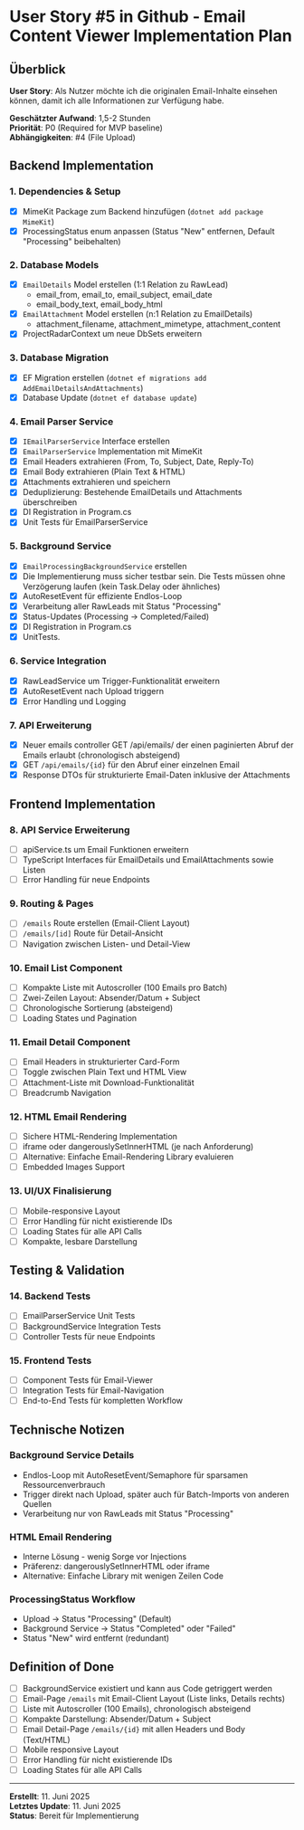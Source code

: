 # User Story #5 in Github - Email Content Viewer Implementation Plan

## Überblick
**User Story**: Als Nutzer möchte ich die originalen Email-Inhalte einsehen können, damit ich alle Informationen zur Verfügung habe.

**Geschätzter Aufwand**: 1,5-2 Stunden  
**Priorität**: P0 (Required for MVP baseline)  
**Abhängigkeiten**: #4 (File Upload)

## Backend Implementation

### 1. Dependencies & Setup
- [x] MimeKit Package zum Backend hinzufügen (`dotnet add package MimeKit`)
- [x] ProcessingStatus enum anpassen (Status "New" entfernen, Default "Processing" beibehalten)

### 2. Database Models
- [x] `EmailDetails` Model erstellen (1:1 Relation zu RawLead)
  - email_from, email_to, email_subject, email_date
  - email_body_text, email_body_html
- [x] `EmailAttachment` Model erstellen (n:1 Relation zu EmailDetails)
  - attachment_filename, attachment_mimetype, attachment_content
- [x] ProjectRadarContext um neue DbSets erweitern

### 3. Database Migration
- [x] EF Migration erstellen (`dotnet ef migrations add AddEmailDetailsAndAttachments`)
- [x] Database Update (`dotnet ef database update`)

### 4. Email Parser Service
- [x] `IEmailParserService` Interface erstellen
- [x] `EmailParserService` Implementation mit MimeKit
- [x] Email Headers extrahieren (From, To, Subject, Date, Reply-To)
- [x] Email Body extrahieren (Plain Text & HTML)
- [x] Attachments extrahieren und speichern
- [x] Deduplizierung: Bestehende EmailDetails und Attachments überschreiben
- [x] DI Registration in Program.cs
- [x] Unit Tests für EmailParserService

### 5. Background Service
- [x] `EmailProcessingBackgroundService` erstellen
- [x] Die Implementierung muss sicher testbar sein. Die Tests müssen ohne Verzögerung laufen (kein Task.Delay oder ähnliches)
- [x] AutoResetEvent für effiziente Endlos-Loop
- [x] Verarbeitung aller RawLeads mit Status "Processing"
- [x] Status-Updates (Processing → Completed/Failed)
- [x] DI Registration in Program.cs
- [x] UnitTests.

### 6. Service Integration
- [x] RawLeadService um Trigger-Funktionalität erweitern
- [x] AutoResetEvent nach Upload triggern
- [x] Error Handling und Logging

### 7. API Erweiterung
- [X] Neuer emails controller GET /api/emails/ der einen paginierten Abruf der Emails erlaubt (chronologisch absteigend)
- [X] GET `/api/emails/{id}` für den Abruf einer einzelnen Email
- [X] Response DTOs für strukturierte Email-Daten inklusive der Attachments

## Frontend Implementation

### 8. API Service Erweiterung
- [ ] apiService.ts um Email Funktionen erweitern
- [ ] TypeScript Interfaces für EmailDetails und EmailAttachments sowie Listen
- [ ] Error Handling für neue Endpoints

### 9. Routing & Pages
- [ ] `/emails` Route erstellen (Email-Client Layout)
- [ ] `/emails/[id]` Route für Detail-Ansicht
- [ ] Navigation zwischen Listen- und Detail-View

### 10. Email List Component
- [ ] Kompakte Liste mit Autoscroller (100 Emails pro Batch)
- [ ] Zwei-Zeilen Layout: Absender/Datum + Subject
- [ ] Chronologische Sortierung (absteigend)
- [ ] Loading States und Pagination

### 11. Email Detail Component
- [ ] Email Headers in strukturierter Card-Form
- [ ] Toggle zwischen Plain Text und HTML View
- [ ] Attachment-Liste mit Download-Funktionalität
- [ ] Breadcrumb Navigation

### 12. HTML Email Rendering
- [ ] Sichere HTML-Rendering Implementation
- [ ] iframe oder dangerouslySetInnerHTML (je nach Anforderung)
- [ ] Alternative: Einfache Email-Rendering Library evaluieren
- [ ] Embedded Images Support

### 13. UI/UX Finalisierung
- [ ] Mobile-responsive Layout
- [ ] Error Handling für nicht existierende IDs
- [ ] Loading States für alle API Calls
- [ ] Kompakte, lesbare Darstellung

## Testing & Validation

### 14. Backend Tests
- [ ] EmailParserService Unit Tests
- [ ] BackgroundService Integration Tests
- [ ] Controller Tests für neue Endpoints

### 15. Frontend Tests
- [ ] Component Tests für Email-Viewer
- [ ] Integration Tests für Email-Navigation
- [ ] End-to-End Tests für kompletten Workflow

## Technische Notizen

### Background Service Details
- Endlos-Loop mit AutoResetEvent/Semaphore für sparsamen Ressourcenverbrauch
- Trigger direkt nach Upload, später auch für Batch-Imports von anderen Quellen
- Verarbeitung nur von RawLeads mit Status "Processing"

### HTML Email Rendering
- Interne Lösung - wenig Sorge vor Injections
- Präferenz: dangerouslySetInnerHTML oder iframe
- Alternative: Einfache Library mit wenigen Zeilen Code

### ProcessingStatus Workflow
- Upload → Status "Processing" (Default)
- Background Service → Status "Completed" oder "Failed"
- Status "New" wird entfernt (redundant)

## Definition of Done
- [ ] BackgroundService existiert und kann aus Code getriggert werden
- [ ] Email-Page `/emails` mit Email-Client Layout (Liste links, Details rechts)
- [ ] Liste mit Autoscroller (100 Emails), chronologisch absteigend
- [ ] Kompakte Darstellung: Absender/Datum + Subject
- [ ] Email Detail-Page `/emails/{id}` mit allen Headers und Body (Text/HTML)
- [ ] Mobile responsive Layout
- [ ] Error Handling für nicht existierende IDs
- [ ] Loading States für alle API Calls

---

**Erstellt**: 11. Juni 2025  
**Letztes Update**: 11. Juni 2025  
**Status**: Bereit für Implementierung
